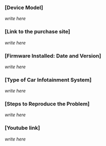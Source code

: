 ### [Device Model]

_write here_

### [Link to the purchase site]

_write here_

### [Firmware Installed: Date and Version]

_write here_

### [Type of Car Infotainment System]

_write here_

### [Steps to Reproduce the Problem]

_write here_

### [Youtube link]

_write here_
